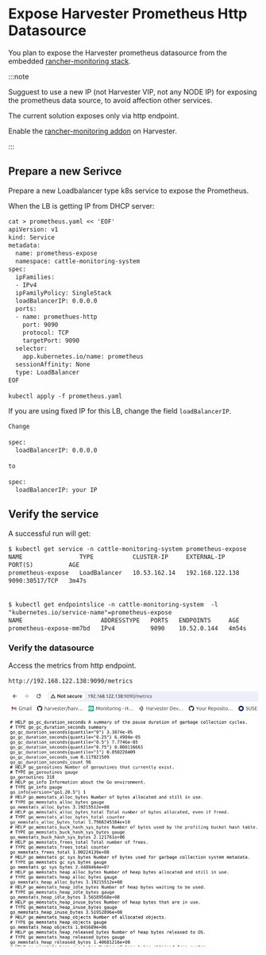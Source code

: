 # Expose Harvester Prometheus Http Datasource

You plan to expose the Harvester prometheus datasource from the embedded [rancher-monitoring stack](https://docs.harvesterhci.io/v1.3/monitoring/harvester-monitoring).

:::note

Sugguest to use a new IP (not Harvester VIP, not any NODE IP) for exposing the prometheus data source, to avoid affection other services.

The current solution exposes only via http endpoint.

Enable the [rancher-monitoring addon](https://docs.harvesterhci.io/v1.3/advanced/addons) on Harvester.

:::

## Prepare a new Serivce

Prepare a new Loadbalancer type k8s service to expose the Prometheus.

When the LB is getting IP from DHCP server:

```
cat > prometheus.yaml << 'EOF'
apiVersion: v1
kind: Service
metadata:
  name: prometheus-expose
  namespace: cattle-monitoring-system
spec:
  ipFamilies:
  - IPv4
  ipFamilyPolicy: SingleStack
  loadBalancerIP: 0.0.0.0
  ports:
  - name: promethues-http
    port: 9090
    protocol: TCP
    targetPort: 9090
  selector:
    app.kubernetes.io/name: prometheus
  sessionAffinity: None
  type: LoadBalancer
EOF

kubectl apply -f prometheus.yaml

```

If you are using fixed IP for this LB, change the field `loadBalancerIP`.


```
Change

spec:
  loadBalancerIP: 0.0.0.0
  
to

spec:
  loadBalancerIP: your IP  
```

## Verify the service

A successful run will get:

```
$ kubectl get service -n cattle-monitoring-system prometheus-expose
NAME                TYPE           CLUSTER-IP     EXTERNAL-IP       PORT(S)          AGE
prometheus-expose   LoadBalancer   10.53.162.14   192.168.122.138   9090:30517/TCP   3m47s


$ kubectl get endpointslice -n cattle-monitoring-system  -l "kubernetes.io/service-name"=prometheus-expose
NAME                      ADDRESSTYPE   PORTS   ENDPOINTS     AGE
prometheus-expose-mm7bd   IPv4          9090    10.52.0.144   4m54s

```

### Verify the datasource

Access the metrics from http endpoint.

```
http://192.168.122.138:9090/metrics

```

![prometheus-metrics](./images/prometheus-metrics.png)

